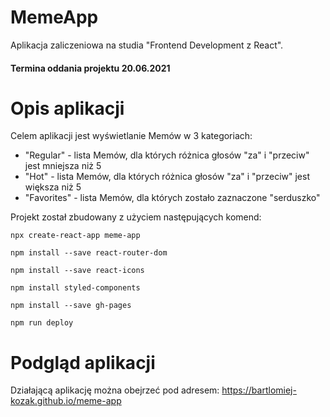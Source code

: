 # MemeApp

Aplikacja zaliczeniowa na studia "Frontend Development z React".
#### Termina oddania projektu 20.06.2021

# Opis aplikacji

Celem aplikacji jest wyświetlanie Memów w 3 kategoriach:
- "Regular" - lista Memów, dla których różnica głosów "za" i "przeciw" jest mniejsza niż 5
- "Hot" - lista Memów, dla których różnica głosów "za" i "przeciw" jest większa niż 5
- "Favorites" - lista Memów, dla których zostało zaznaczone "serduszko"

Projekt został zbudowany z użyciem następujących komend:

```
npx create-react-app meme-app
```

```
npm install --save react-router-dom
```

```
npm install --save react-icons
```

```
npm install styled-components
```

```
npm install --save gh-pages
```

```
npm run deploy
```

# Podgląd aplikacji
Działającą aplikację można obejrzeć pod adresem:
https://bartlomiej-kozak.github.io/meme-app
